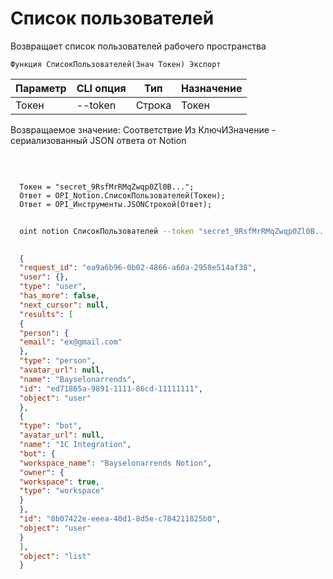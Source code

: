 ﻿---
sidebar_position: 1
---

# Список пользователей
 Возвращает список пользователей рабочего пространства



`Функция СписокПользователей(Знач Токен) Экспорт`

  | Параметр | CLI опция | Тип | Назначение |
  |-|-|-|-|
  | Токен | --token | Строка | Токен |

  
  Возвращаемое значение:   Соответствие Из КлючИЗначение - сериализованный JSON ответа от Notion

<br/>




```bsl title="Пример кода"
  
  Токен = "secret_9RsfMrRMqZwqp0Zl0B...";
  Ответ = OPI_Notion.СписокПользователей(Токен);
  Ответ = OPI_Инструменты.JSONСтрокой(Ответ);
```



```sh title="Пример команды CLI"
    
  oint notion СписокПользователей --token "secret_9RsfMrRMqZwqp0Zl0B..."

```

```json title="Результат"
  
  {
  "request_id": "ea9a6b96-0b02-4866-a60a-2958e514af38",
  "user": {},
  "type": "user",
  "has_more": false,
  "next_cursor": null,
  "results": [
  {
  "person": {
  "email": "ex@gmail.com"
  },
  "type": "person",
  "avatar_url": null,
  "name": "Bayselonarrends",
  "id": "ed71865a-9891-1111-86cd-11111111",
  "object": "user"
  },
  {
  "type": "bot",
  "avatar_url": null,
  "name": "1C Integration",
  "bot": {
  "workspace_name": "Bayselonarrends Notion",
  "owner": {
  "workspace": true,
  "type": "workspace"
  }
  },
  "id": "8b07422e-eeea-40d1-8d5e-c784211825b0",
  "object": "user"
  }
  ],
  "object": "list"
  }
  

```

